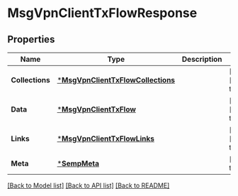 # MsgVpnClientTxFlowResponse

## Properties
Name | Type | Description | Notes
------------ | ------------- | ------------- | -------------
**Collections** | [***MsgVpnClientTxFlowCollections**](MsgVpnClientTxFlowCollections.md) |  | [optional] [default to null]
**Data** | [***MsgVpnClientTxFlow**](MsgVpnClientTxFlow.md) |  | [optional] [default to null]
**Links** | [***MsgVpnClientTxFlowLinks**](MsgVpnClientTxFlowLinks.md) |  | [optional] [default to null]
**Meta** | [***SempMeta**](SempMeta.md) |  | [default to null]

[[Back to Model list]](../README.md#documentation-for-models) [[Back to API list]](../README.md#documentation-for-api-endpoints) [[Back to README]](../README.md)


